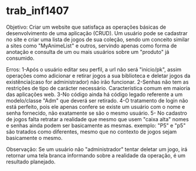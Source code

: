 # trab_inf1407
Objetivo: Criar um website que satisfaça as operações básicas de desenvolvimento de uma aplicação (CRUD). Um usuário pode se cadastrar no site e criar uma lista de jogos de sua coleção, sendo um conceito similar a sites como "MyAnimeList" e outros, servindo apenas como forma de anotação e consulta de um ou mais usuários sobre um "produto" já consumido.

Erros: 
1-Após o usuário editar seu perfil, a url não será "inicio/pk", assim operações como adicionar e retirar jogos a sua biblioteca e  deletar jogos da existência(caso for administrador) não irão funcionar.
2-Senhas não tem as restrições de tipo de carácter necessário. Característica comum em maioria das aplicações web.
3-No código ainda há código legado referente a um modelo/classe "Adm" que deverá ser retirado.
4-O tratamento de login não está perfeito, pois ele apenas confere se existe um usuário com o nome e senha fornecido, não exatamente se são o mesmo usuário.
5- No cadastro de jogos falta retratar a realidade que mesmo que usem "caixa alta" nomes e senhas ainda podem ser basicamente as mesmas. exemplo: "P5" e "p5" são tratados como diferentes, mesmo que no contexto de jogos sejam basicamente o mesmo.


Observação: Se um usuário não "administrador" tentar deletar um jogo, irá retornar uma tela branca informando sobre a realidade da operação, é um resultado planejado.
